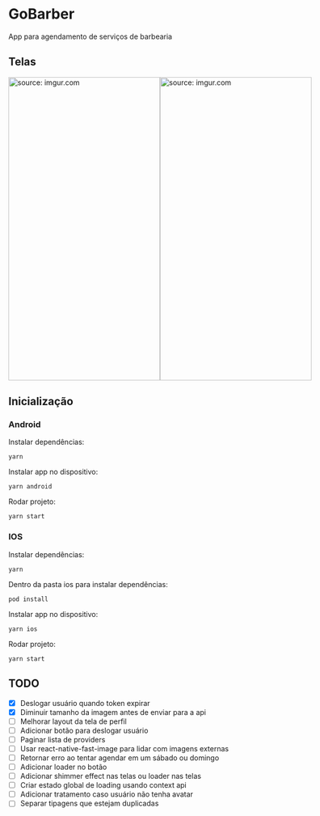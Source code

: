 # GoBarber

App para agendamento de serviços de barbearia

## Telas

<div style="display:flex;">
  <img src="https://i.imgur.com/IWrCJ3r.png" width="300" height="600" title="source: imgur.com" />
  <img src="https://i.imgur.com/GbEVw24.png" width="300" height="600" title="source: imgur.com" />
</div>

## Inicialização

### Android

Instalar dependências:
```
yarn
```
Instalar app no dispositivo:
```
yarn android
```
Rodar projeto:
```
yarn start
```

### IOS

Instalar dependências:
```
yarn
```
Dentro da pasta ios para instalar dependências:
```
pod install
```
Instalar app no dispositivo:
```
yarn ios
```
Rodar projeto:
```
yarn start
```

## TODO

- [x] Deslogar usuário quando token expirar
- [x] Diminuir tamanho da imagem antes de enviar para a api
- [ ] Melhorar layout da tela de perfil
- [ ] Adicionar botão para deslogar usuário
- [ ] Paginar lista de providers
- [ ] Usar react-native-fast-image para lidar com imagens externas
- [ ] Retornar erro ao tentar agendar em um sábado ou domingo
- [ ] Adicionar loader no botão
- [ ] Adicionar shimmer effect nas telas ou loader nas telas
- [ ] Criar estado global de loading usando context api
- [ ] Adicionar tratamento caso usuário não tenha avatar
- [ ] Separar tipagens que estejam duplicadas
